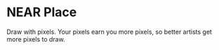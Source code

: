 # NEAR Place

Draw with pixels. Your pixels earn you more pixels, so better artists get more pixels to draw.
